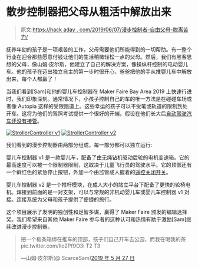 # 散步控制器把父母从粗活中解放出来

> 原文:[https://hack aday . com/2019/06/07/漫步控制者-自由父母-脱离苦力/](https://hackaday.com/2019/06/07/strollercontroller-free-parents-from-menial-labor/)

抚养年幼的孩子是一项艰苦的工作，父母需要他们所能得到的一切帮助。有一整个行业在迎合那些愿意付钱让他们的生活稍微轻松一点的父母。然后，我们有黑客思想的父母，像山姆·皮尔斯，他建立了自己的解决方案，像操纵杆控制的电动婴儿车。他的孩子在迈出独立自主的第一步时很开心，爸爸把他的手从推婴儿车中解放出来，每个人都赢了！

当我们看到[Sam]和他的婴儿车控制器在 Maker Faire Bay Area 2019 上快速行进时，我们印象深刻。通常情况下，小孩子控制自己的车的唯一方法是在碰碰车场或者像 Autopia 这样的受限跑道上。这些幸运的孩子可以不受笔或轨道的限制到处开车。这将为他们的驾照考试提供一个很好的开端，假设在他们长大后[自动驾驶汽车还没有接管](https://hackaday.com/2019/05/06/a-million-zombie-taxis-by-2020-its-not-going-to-happen/)。

 [![StrollerController v1](../Images/89bfd99da448cb0a446abb1b4431e068.png "StrollerController v1")](https://i0.wp.com/hackaday.com/wp-content/uploads/2019/06/StrollerController-v1.jpg?ssl=1)  [![StrollerController v2](../Images/48676d294819ff7d1faff333d3b4a97d.png "StrollerController v2")](https://i0.wp.com/hackaday.com/wp-content/uploads/2019/06/StrollerController-v2.jpg?ssl=1) 

我们看到的漫步控制器由两部分组成，每一部分都可以独立运行:

婴儿车控制器 v1 是一款婴儿车，配备了由无绳钻机驱动后轮的电机变速箱。它的最高速度可以被一个限制器限制，这取决于儿童飞行员的驾驶水平。它的顶部还有一个鲜红色的紧急停止按钮，外加一个由监管成人握着的[遥控关闭开关](https://twitter.com/ScarceSam/status/1120129671922769920)。

婴儿车控制器 v2 是一个推杆模块，在成人大小的站立平台下配备了更快的轮椅电机。焊接到前面的是一对支架，可以与常规的非机动婴儿车或婴儿车控制器 v1 对接。连接系统为父母和孩子提供了便捷的旅行。

这个项目展示了发明的独创性和足智多谋，赢得了 Maker Faire 颁发的编辑选择奖。我们希望来自其他 Maker Faire 参与者的这种认可和热情有助于激励[Sam]继续改进漫步控制器。

> 把一个板条箱绑在推车的顶部，孩子们自己开车去公园，而我在喝我的茶 pic.twitter.com/Ilo2Pf9O3i T2 T3
> 
> —山姆·皮尔斯(@ ScarceSam)[2019 年 5 月 27 日](https://twitter.com/ScarceSam/status/1132838044275372032?ref_src=twsrc%5Etfw)